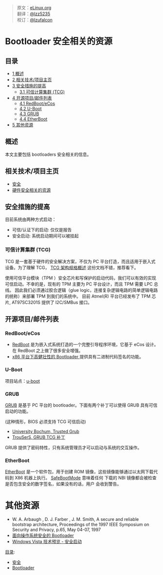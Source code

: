 > 原文：[eLinux.org](http://elinux.org/Bootloader_Security_Resources.md)<br/>
> 翻译：[@lzz5235](https://github.com/lzz5235)<br/>
> 校订：[@lzufalcon](https://github.com/lzufalcon)<br/>


# Bootloader 安全相关的资源



## 目录

-   [1 概述](#overview)
-   [2 相关技术/项目主页](#technology-project-pages)
-   [3 安全措施的提高](#security-enhancements)
    -   [3.1 可信计算集群 (TCG) ](#trusted-computing-group-tcg)
-   [4 开源项目/邮件列表](#open-source-projects-mailing-lists)
    -   [4.1 RedBoot/eCos](#redboot-ecos)
    -   [4.2 U-Boot](#u-boot)
    -   [4.3 GRUB](#grub)
    -   [4.4 EtherBoot](#etherboot)
-   [5 其他资源](#other-resources)

## 概述

本文主要包括 bootloaders 安全相关的信息。

## 相关技术/项目主页

-   [安全](http://eLinux.org/Security "Security")
-   [硬件安全相关的资源](http://eLinux.org/Security_Hardware_Resources "Security Hardware Resources")

## 安全措施的提高

目前系统由两种方式启动：

-   可信/认证下的启动: 仅仅是报告
-   安全启动: 系统启动期间可以被挂起

### 可信计算集群 (TCG)

TCG 是一套基于硬件的安全解决方案，不仅为 PC 平台打造，而且适用于嵌入式设备。为了理解 TCG，
[ TCG 架构规格概述](https://www.trustedcomputinggroup.org/groups/TCG_1_0_Architecture_Overview.pdf) 
这份文档不错，推荐看下。

使用可信平台模块（TPM ）安全芯片和写保护的启动代码，我们可以有效的实现可信启动。不幸的是，现有的 TPM 主要为 PC 平台设计，而且 TPM 需要 LPC 总线。 因此我们必须通过胶合逻辑（glue logic，连接复杂逻辑电路的简单逻辑电路的统称）来部署 TPM 到我们的系统中。
目前 Atmel(R) 平台已经发布了 TPM 芯片, AT97SC3201S 提供了 I2C/SMBus 接口。

## 开源项目/邮件列表

### RedBoot/eCos

-   [RedBoot](http://sources.redhat.com/redboot/) 是为嵌入式系统打造的一个完整引导程序环境，它基于 eCos 设计。在 RedBoot 之上做了很多安全增强。
-   [ x86 平台下高健壮性的 Bootloader ](http://www.ece.uvic.ca/~ece499/2003a/group05/High%20Reliability%20Bootloader%20for%20x86%20-%20Final%20Report.htm)
    提供具有二进制代码签名的功能。

### U-Boot

项目站点：[u-boot](http://sourceforge.net/projects/u-boot/)

### GRUB

[GRUB](http://www.gnu.org/software/grub/) 是基于 PC 平台的 bootloader。下面有两个补丁可以使得 GRUB 具有可信启动的功能。

(这种情形，BIOS 必须支持 TCG 可信启动)

-   [University Bochum, Trusted
    Grub](http://www.prosec.rub.de/trusted_grub.html)
-   [TrouSerS, GRUB TCG
    补丁](http://trousers.sourceforge.net/grub.html)

GRUB 提供了密码特性，只有系统管理员才可以启动与系统的交互操作。

### EtherBoot

[EtherBoot](http://www.etherboot.org/) 是一个软件包，用于创建 ROM 镜像，这些镜像能够通过以太网下载代码到 X86 机器上执行。
[SafeBootMode](http://wiki.etherboot.org/pmwiki.php/Main/SafeBootMode)
意味着任何 下载的 NBI 镜像都会被检查是否包含安全的数字签名，如果没有的话，用户
会收到警告。

# 其他资源

-   W. A. Arbaugh , D. J. Farber , J. M. Smith, A secure and reliable
    bootstrap architecture, Proceedings of the 1997 IEEE Symposium on
    Security and Privacy, p.65, May 04-07, 1997
-   [面向操作系统安全的 Bootloader ](http://www.missl.cs.umd.edu/sebos.html)
-   [Windows Vista 技术预览 - 安全启动](http://www.microsoft.com/whdc/system/platform/pcdesign/secure-start_tech.mspx)


[目录](http://eLinux.org/Special:Categories "Special:Categories"):

-   [安全](http://eLinux.org/Category:Security "Category:Security")
-   [Bootloader](http://eLinux.org/Category:Bootloader "Category:Bootloader")

